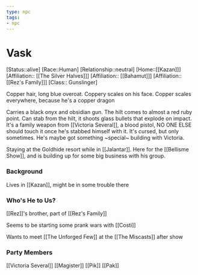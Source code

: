 ```yaml
---
type: npc
tags: 
- npc
---
```


# Vask
[Status::alive]
[Race::Human]
[Relationship::neutral]
[Home::[[Kazan]]]
[Affiliation:: [[The Silver Halves]]]
[Affiliation:: [[Bahamut]]]
[Affiliation:: [[Rez's Family]]]
[Class:: Gunslinger]

Copper hair, long blue overoat. Coppery scales on his face. Copper scales everywhere, because he's a copper dragon

Carries a black onyx and obsidian gun. The hilt comes to almost a red ruby point. Can stab from the hilt, it shoots glass bullets that explode on impact. It's a family weapon from [[Victoria Several]], a blood pistol, NO ONE ELSE should touch it once he's stabbed himself with it. It's cursed, but only sometimes. He's maybe got something ~special~ building with Victoria. 

Staying at the Goldhide resort while in [[Jalantar]]. Here for the [[Bellisme Show]], and is building up for some big business with his group.

### Background
Lives in [[Kazan]], might be in some trouble there

### Who's He to Us?
[[Rez]]'s brother, part of [[Rez's Family]]

Seems to be starting some prank wars with [[Costi]]

Wants to meet [[The Unforged Few]] at the [[The Miscasts]] after show

### Party Members
[[Victoria Several]]
[[Magister]]
[[Pik]]
[[Pak]]